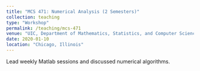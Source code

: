 ```yaml
---
title: "MCS 471: Numerical Analysis (2 Semesters)"
collection: teaching
type: "Workshop"
permalink: /teaching/mcs-471
venue: "UIC, Department of Mathematics, Statistics, and Computer Science (MSCS)"
date: 2020-01-10
location: "Chicago, Illinois"
---
```


Lead weekly Matlab sessions and discussed numerical algorithms.